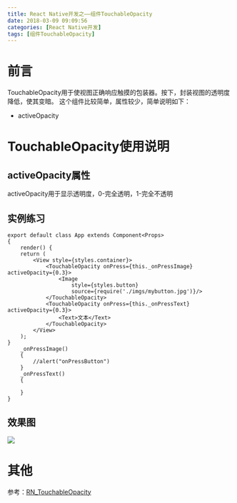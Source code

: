 ```yaml
---
title: React Native开发之——组件TouchableOpacity
date: 2018-03-09 09:09:56
categories: [React Native开发]
tags: [组件TouchableOpacity]
---
```

# 前言 
TouchableOpacity用于使视图正确响应触摸的包装器。按下，封装视图的透明度降低，使其变暗。 这个组件比较简单，属性较少，简单说明如下：  

- activeOpacity

<!--more-->

# TouchableOpacity使用说明 
## activeOpacity属性
activeOpacity用于显示透明度，0-完全透明，1-完全不透明
## 实例练习  

	export default class App extends Component<Props> 
	{
    	render() {
        return (
            <View style={styles.container}>
                <TouchableOpacity onPress={this._onPressImage} activeOpacity={0.3}>
                    <Image
                        style={styles.button}
                        source={require('./imgs/mybutton.jpg')}/>
                </TouchableOpacity>
                <TouchableOpacity onPress={this._onPressText} activeOpacity={0.3}>
                    <Text>文本</Text>
                </TouchableOpacity>
            </View>
        );
    }
    	_onPressImage() 
		{
    	    //alert("onPressButton")
    	}
    	_onPressText() 
		{

    	}
	}
## 效果图 
![][1]
# 其他 
参考：[RN_TouchableOpacity][2]  


[1]: http://p4ykqh02p.bkt.clouddn.com/rn-touchableOpacity.gif
[2]: https://github.com/PGzxc/RN_TouchableOpacity
